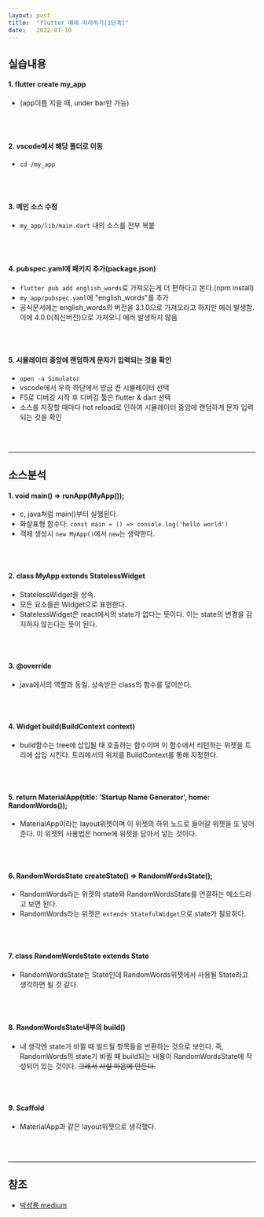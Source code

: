 ```yaml
---
layout: post
title:  "flutter 예제 따라하기[1단계]"
date:   2022-01-10
---
```

## 실습내용
#### 1. flutter create my_app
- (app이름 지을 때, under bar만 가능)
<br />
<br />

#### 2. vscode에서 해당 폴더로 이동 
- `cd /my_app`
<br />
<br />

#### 3. 메인 소스 수정
- `my_app/lib/main.dart` 내의 소스를 전부 복붙
<br />
<br />

#### 4. pubspec.yaml에 패키지 추가(package.json)
- `flutter pub add english_words`로 가져오는게 더 편하다고 본다.(npm install)
- `my_app/pubspec.yaml`에 "english_words"를 추가
- 공식문서에는 english_words의 버전을 3.1.0으로 가져오라고 하지만 에러 발생함. 이에 4.0.0(최신버전)으로 가져오니 에러 발생하지 않음
<br />
<br />

#### 5. 시뮬레이터 중앙에 랜덤하게 문자가 입력되는 것을 확인
- `open -a Simulator`
- vscode에서 우측 하단에서 방금 켠 시뮬레이터 선택
- F5로 디버깅 시작 후 디버깅 툴은 flutter & dart 선택
- 소스를 저장할 때마다 hot reload로 인하여 시뮬레이터 중앙에 랜덤하게 문자 입력되는 것을 확인
<br />
<br />
<hr />

## 소스분석
#### 1. void main() => runApp(MyApp());
- c, java처럼 main()부터 실행된다.
- 화살표형 함수다. `const main = () => console.log('hello world')`
- 객체 생성시 `new MyApp()`에서 `new`는 생략한다.
<br />
<br />

#### 2. class MyApp extends StatelessWidget
- StatelessWidget을 상속.
- 모든 요소들은 Widget으로 표현한다.
- StatelessWidget은 react에서의 state가 없다는 뜻이다. 이는 state의 변경을 감지하지 않는다는 뜻이 된다.
<br />
<br />

#### 3. @override
- java에서의 역할과 동일. 상속받은 class의 함수를 덮어쓴다.
<br />
<br />

#### 4. Widget build(BuildContext context)
- build함수는 tree에 삽입될 때 호출하는 함수이며 이 함수에서 리턴하는 위젯을 트리에 삽입 시킨다. 트리에서의 위치를 BuildContext를 통해 지정한다.
<br />
<br />

#### 5. return MaterialApp(title: 'Startup Name Generator', home: RandomWords());
- MaterialApp이라는 layout위젯이며 이 위젯의 하위 노드로 들어갈 위젯을 또 넣어준다. 이 위젯의 사용법은 home에 위젯을 담아서 넣는 것이다.
<br />
<br />

#### 6. RandomWordsState createState() => RandomWordsState();
- RandomWords라는 위젯의 state와 RandomWordsState를 연결하는 메소드라고 보면 된다.
- RandomWords라는 위젯은 `extends StatefulWidget`으로 state가 필요하다.
<br />
<br />

#### 7. class RandomWordsState extends State<RandomWords>
- RandomWordsState는 State인데 RandomWords위젯에서 사용될 State라고 생각하면 될 것 같다.
<br />
<br />

#### 8. RandomWordsState내부의 build()
- 내 생각엔 state가 바뀔 때 빌드될 항목들을 반환하는 것으로 보인다. 즉, RandomWords의 state가 바뀔 때 build되는 내용이 RandomWordsState에 작성되어 있는 것이다. ~~그래서 사실 마음에 안든다.~~
<br />
<br />

#### 9. Scaffold
- MaterialApp과 같은 layout위젯으로 생각했다.
<br />
<br />
<hr />

## 참조
- [박성룡 medium](https://pks2974.medium.com/flutter-%EA%B0%84%EB%8B%A8-%EC%A0%95%EB%A6%AC%ED%95%98%EA%B8%B0-9532e16aff57)